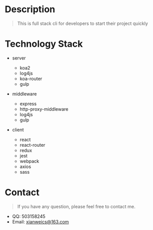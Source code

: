 # Description
> This is full stack cli for developers to start their project quickly

# Technology Stack
- server
	- koa2
	- log4js
	- koa-router
	- gulp

- middleware
	- express
	- http-proxy-middleware
	- log4js
	- gulp

- client
	- react
	- react-router
	- redux
	- jest
	- webpack
	- axios
	- sass

# Contact
> If you have any question, please feel free to contact me.

- QQ: 503158245
- Email: xianweics@163.com

